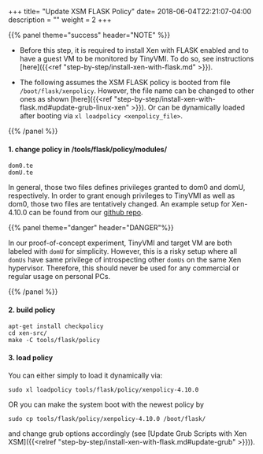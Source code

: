 +++
title= "Update XSM FLASK Policy"
date= 2018-06-04T22:21:07-04:00
description = ""
weight = 2
+++


{{% panel theme="success" header="NOTE" %}}

- Before this step, it is required to install Xen with FLASK enabled and to have a guest VM to be monitored by TinyVMI. To do so, see instructions [here]({{<ref "step-by-step/install-xen-with-flask.md" >}}).

- The following assumes the XSM FLASK policy is booted from file ``/boot/flask/xenpolicy``. However, the file name can be changed to other ones as shown [here]({{<ref "step-by-step/install-xen-with-flask.md#update-grub-linux-xen" >}}). Or can be dynamically loaded after booting via ``xl loadpolicy <xenpolicy_file>``.

{{% /panel %}}


#### 1. change policy in /tools/flask/policy/modules/

    dom0.te
    domU.te

In general, those two files defines privileges granted to dom0 and domU, respectively. In order to grant enough privileges to TinyVMI as well as dom0, those two files are tentatively changed. An example setup for Xen-4.10.0 can be found from our [github repo](https://github.com/tinyvmi/tinyvmi/blob/master/docs/xen-flask/example_policy/xen_4_10).

{{% panel theme="danger" header="DANGER"%}}

In our proof-of-concept experiment, TinyVMI and target VM are both labeled with ``domU`` for simplicity. However, this is a risky setup where all ``domUs`` have same privilege of introspecting other ``domUs`` on the same Xen hypervisor. Therefore, this should never be used for any commercial or regular usage on personal PCs. 

{{% /panel %}}


#### 2. build policy

    apt-get install checkpolicy
    cd xen-src/
    make -C tools/flask/policy
    
#### 3. load policy

You can either simply to load it dynamically via:

    sudo xl loadpolicy tools/flask/policy/xenpolicy-4.10.0

OR you can make the system boot with the newest policy by 

    sudo cp tools/flask/policy/xenpolicy-4.10.0 /boot/flask/
    
and change grub options accordingly (see [Update Grub Scripts with Xen XSM]({{<relref "step-by-step/install-xen-with-flask.md#update-grub" >}})).

